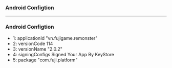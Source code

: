 ### Android Configtion
----------------------------------

### Android Configtion

* 1: applicationId "vn.fujigame.remonster"
* 2: versionCode 114
* 3: versionName "2.0.2"
* 4: signingConfigs Signed Your App By KeyStore
* 5: package "com.fuji.platform"

